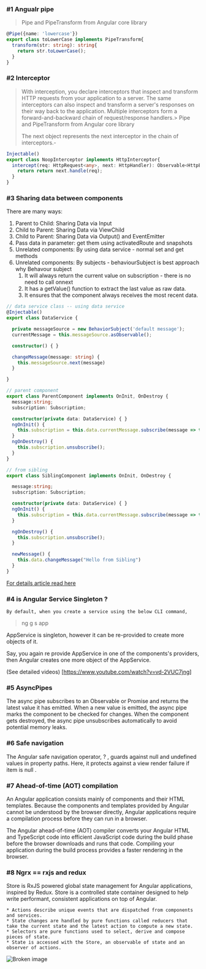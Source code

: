 ### #1 Angualr pipe

> Pipe and PipeTransform from Angular core library
```typescript
@Pipe({name: 'lowercase'})
export class toLowerCase implements PipeTransform{
  transform(str: string): string{
    return str.toLowerCase();
  }
}
```

### #2 Interceptor

> With interception, you declare interceptors that inspect and transform HTTP requests from your application to a server. The same interceptors can also inspect and transform a server's responses on their way back to the application. Multiple interceptors form a forward-and-backward chain of request/response handlers.> Pipe and PipeTransform from Angular core library
> 
> The next object represents the next interceptor in the chain of interceptors.-
```typescript
Injectable()
export class NoopInterceptor implements HttpInterceptor{
  intercept(req: HttpRequest<any>, next: HttpHandler): Observable<HttpEvent<any>>{
    return return next.handle(req);
  }
}
```

### #3 Sharing data between components

There are many ways:
1. Parent to Child: Sharing Data via Input
2. Child to Parent: Sharing Data via ViewChild
3. Child to Parent: Sharing Data via Output() and EventEmitter
4. Pass data in parameter: get them using activatedRoute and snapshots
5. Unrelated components: By using data service - normal set and get methods
6. Unrelated components: By subjects - behaviourSubject is best approach  
    why Behavour subject
      1. It will always return the current value on subscription - there is no need to call onnext
      2. It has a getValue() function to extract the last value as raw data.
      3. It ensures that the component always receives the most recent data.
```typescript
// data service class -- using data service
@Injectable()
export class DataService {

  private messageSource = new BehaviorSubject('default message');
  currentMessage = this.messageSource.asObservable();

  constructor() { }

  changeMessage(message: string) {
    this.messageSource.next(message)
  }

}

// parent component
export class ParentComponent implements OnInit, OnDestroy {
  message:string;
  subscription: Subscription;

  constructor(private data: DataService) { }
  ngOnInit() {
    this.subscription = this.data.currentMessage.subscribe(message => this.message = message)
  }
  ngOnDestroy() {
    this.subscription.unsubscribe();
  }
}

// from sibling
export class SiblingComponent implements OnInit, OnDestroy {

  message:string;
  subscription: Subscription;

  constructor(private data: DataService) { }
  ngOnInit() {
    this.subscription = this.data.currentMessage.subscribe(message => this.message = message)
  }

  ngOnDestroy() {
    this.subscription.unsubscribe();
  }

  newMessage() {
    this.data.changeMessage("Hello from Sibling")
  }
}
```
[For details article read here](https://fireship.io/lessons/sharing-data-between-angular-components-four-methods/)



### #4 is Angular Service Singleton ?

    By default, when you create a service using the below CLI command, 

> ng g s app

  AppService is singleton, however it can be re-provided to create more objects of it. 

  Say, you again re provide AppService in one of the components's providers, then Angular creates one more object of the AppService. 

  (See detailed videos) [https://www.youtube.com/watch?v=vd-2VUC7jng]


### #5 AsyncPipes

The async pipe subscribes to an Observable or Promise and returns the latest value it has emitted. When a new value is emitted, the async pipe marks the component to be checked for changes. When the component gets destroyed, the async pipe unsubscribes automatically to avoid potential memory leaks.


### #6 Safe navigation
The Angular safe navigation operator, ? , guards against null and undefined values in property paths. Here, it protects against a view render failure if item is null .


### #7 Ahead-of-time (AOT) compilation

An Angular application consists mainly of components and their HTML templates. Because the components and templates provided by Angular cannot be understood by the browser directly, Angular applications require a compilation process before they can run in a browser.

The Angular ahead-of-time (AOT) compiler converts your Angular HTML and TypeScript code into efficient JavaScript code during the build phase before the browser downloads and runs that code. Compiling your application during the build process provides a faster rendering in the browser.

### #8 Ngrx  == rxjs and redux
  Store is RxJS powered global state management for Angular applications, inspired by Redux. Store is a controlled state container designed to help write performant, consistent applications on top of Angular.

    * Actions describe unique events that are dispatched from components and services.
    * State changes are handled by pure functions called reducers that take the current state and the latest action to compute a new state.
    * Selectors are pure functions used to select, derive and compose pieces of state.
    * State is accessed with the Store, an observable of state and an observer of actions.

![Broken image](https://ngrx.io/generated/images/guide/store/state-management-lifecycle.png)
